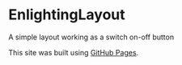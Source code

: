 # EnlightingLayout
A simple layout working as a switch on-off button

This site was built using [GitHub Pages](https://github.com/ngallazzi/EnlightingLayout/blob/master/demo.gif).


